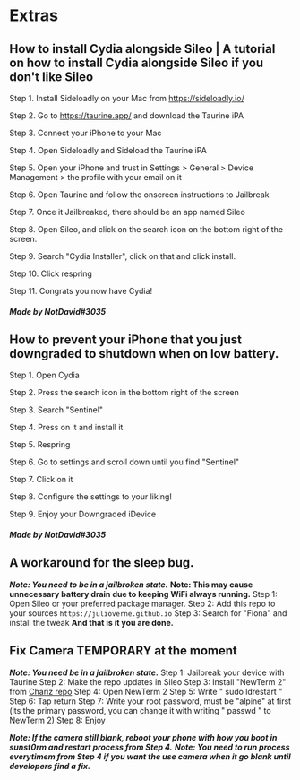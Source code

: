 # Extras

## How to install Cydia alongside Sileo | A tutorial on how to install Cydia alongside Sileo if you don't like Sileo

Step 1. Install Sideloadly on your Mac from https://sideloadly.io/

Step 2. Go to https://taurine.app/ and download the Taurine iPA

Step 3. Connect your iPhone to your Mac

Step 4. Open Sideloadly and Sideload the Taurine iPA

Step 5. Open your iPhone and trust in Settings > General > Device Management > the profile with your email on it

Step 6. Open Taurine and follow the onscreen instructions to Jailbreak

Step 7. Once it Jailbreaked, there should be an app named Sileo

Step 8. Open Sileo, and click on the search icon on the bottom right of the screen.

Step 9. Search "Cydia Installer", click on that and click install.

Step 10. Click respring

Step 11. Congrats you now have Cydia!

##### Made by NotDavid#3035

## How to prevent your iPhone that you just downgraded to shutdown when on low battery.

Step 1. Open Cydia

Step 2. Press the search icon in the bottom right of the screen

Step 3. Search "Sentinel"

Step 4. Press on it and install it

Step 5. Respring

Step 6. Go to settings and scroll down until you find "Sentinel"

Step 7. Click on it

Step 8. Configure the settings to your liking!

Step 9. Enjoy your Downgraded iDevice

##### Made by NotDavid#3035

## A workaround for the sleep bug. ##
***Note: You need to be in a jailbroken state.***
**Note: This may cause unnecessary battery drain due to keeping WiFi always running.**
Step 1: Open Sileo or your preferred package manager.
Step 2: Add this repo to your sources `https://julioverne.github.io`
Step 3: Search for "Fiona" and install the tweak
**And that is it you are done.**

## Fix Camera TEMPORARY at the moment ##
***Note: You need be in a jailbroken state.***
Step 1: Jailbreak your device with Taurine
Step 2: Make the repo updates in Sileo
Step 3: Install "NewTerm 2" from [Chariz repo](https://repo.chariz.com/)
Step 4: Open NewTerm 2
Step 5: Write " sudo ldrestart " 
Step 6: Tap return
Step 7: Write your root password, must be "alpine" at first (its the primary password, you can change it with writing " passwd " to NewTerm 2)
Step 8: Enjoy

***Note: If the camera still blank, reboot your phone with how you boot in sunst0rm and restart process from Step 4.***
***Note: You need to run process everytimem from Step 4 if you want the use camera when it go blank until developers find a fix.***







